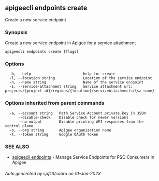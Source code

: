## apigeecli endpoints create

Create a new service endpoint

### Synopsis

Create a new service endpoint in Apigee for a service attachment

```
apigeecli endpoints create [flags]
```

### Options

```
  -h, --help                        help for create
  -l, --location string             Location of the service endpoint
  -n, --name string                 Name of the service endpoint
  -s, --service-attachment string   Service attachment url: projects/{project-id}/regions/{location}/serviceAttachments/{sa-name}
```

### Options inherited from parent commands

```
  -a, --account string   Path Service Account private key in JSON
      --disable-check    Disable check for newer versions
      --no-output        Disable printing API responses from the control plane
  -o, --org string       Apigee organization name
  -t, --token string     Google OAuth Token
```

### SEE ALSO

* [apigeecli endpoints](apigeecli_endpoints.md)	 - Manage Service Endpoints for PSC Consumers in Apigee

###### Auto generated by spf13/cobra on 10-Jan-2023
